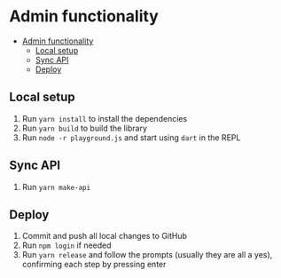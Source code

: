 # Admin functionality


- [Admin functionality](#admin-functionality)
  - [Local setup](#local-setup)
  - [Sync API](#sync-api)
  - [Deploy](#deploy)


## Local setup

1. Run `yarn install` to install the dependencies
2. Run `yarn build` to build the library
3. Run `node -r playground.js` and start using `dart` in the REPL


## Sync API

1. Run `yarn make-api`


## Deploy

1. Commit and push all local changes to GitHub
2. Run `npm login` if needed
3. Run `yarn release` and follow the prompts (usually they are all a yes), confirming each step by pressing enter
